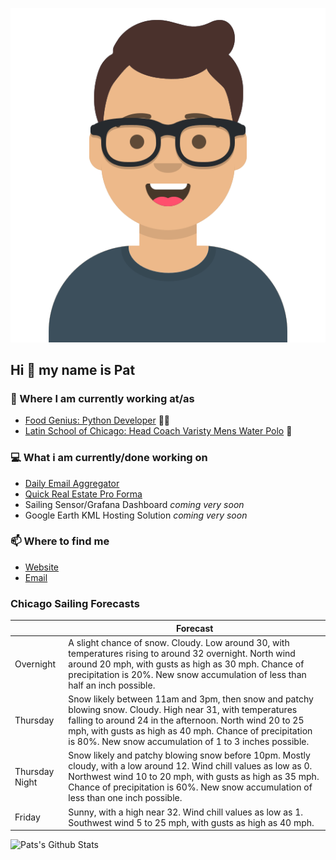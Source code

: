 [![Social banner for p-j-falconer](https://raw.githubusercontent.com/P-J-FALCONER/P-J-FALCONER/master/assets/avataaars.svg)](https://patfalconer.com/)
## Hi :wave: my name is Pat

### 💼 Where I am currently working at/as
- [Food Genius: Python Developer](https://getfoodgenius.com/) 🍔🐍
- [Latin School of Chicago: Head Coach Varisty Mens Water Polo](https://www.latinschool.org/) 🤽


### 💻 What i am currently/done working on
 - [Daily Email Aggregator](https://github.com/P-J-FALCONER/dott_daily_mail)
 - [Quick Real Estate Pro Forma](https://github.com/P-J-FALCONER/henry)
 - Sailing Sensor/Grafana Dashboard *coming very soon*
 - Google Earth KML Hosting Solution *coming very soon*

### 📫 Where to find me
 - [Website](https://patfalconer.com/)
 - [Email](mailto:patrick.j.falconer@gmail.com)


### Chicago Sailing Forecasts
|   | Forecast  |
|---|---|
| Overnight | A slight chance of snow. Cloudy. Low around 30, with temperatures rising to around 32 overnight. North wind around 20 mph, with gusts as high as 30 mph. Chance of precipitation is 20%. New snow accumulation of less than half an inch possible. |
| Thursday | Snow likely between 11am and 3pm, then snow and patchy blowing snow. Cloudy. High near 31, with temperatures falling to around 24 in the afternoon. North wind 20 to 25 mph, with gusts as high as 40 mph. Chance of precipitation is 80%. New snow accumulation of 1 to 3 inches possible. |
| Thursday Night | Snow likely and patchy blowing snow before 10pm. Mostly cloudy, with a low around 12. Wind chill values as low as 0. Northwest wind 10 to 20 mph, with gusts as high as 35 mph. Chance of precipitation is 60%. New snow accumulation of less than one inch possible. |
| Friday | Sunny, with a high near 32. Wind chill values as low as 1. Southwest wind 5 to 25 mph, with gusts as high as 40 mph. |

![Pats's Github Stats](https://github-readme-stats.vercel.app/api?username=p-j-falconer&show_icons=true&theme=radical)
